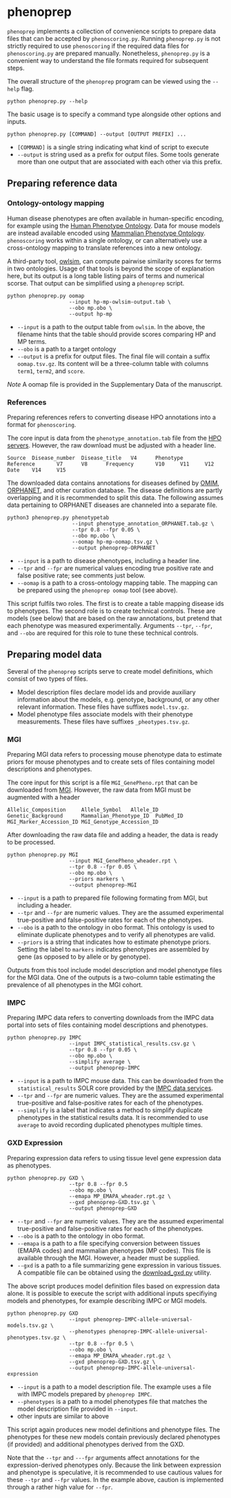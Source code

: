 # phenoprep

`phenoprep` implements a collection of convenience scripts to prepare data files that can be accepted by `phenoscoring.py`. Running `phenoprep.py` is not strictly required to use `phenoscoring` if the required data files for `phenoscoring.py` are prepared manually. Nonetheless, `phenoprep.py` is a convenient way to understand the file formats required for subsequent steps.

The overall structure of the `phenoprep` program can be viewed using the `--help` flag.

```
python phenoprep.py --help
```

The basic usage is to specify a command type alongside other options and inputs.

```
python phenoprep.py [COMMAND] --output [OUTPUT PREFIX] ... 
```

 - `[COMMAND]` is a single string indicating what kind of script to execute
 - `--output` is string used as a prefix for output files. Some tools generate more than one output that are associated with each other via this prefix.   



## Preparing reference data

### Ontology-ontology mapping

Human disease phenotypes are often available in human-specific encoding, for example using the [Human Phenotype Ontology](https://hpo.jax.org/app/). Data for mouse models are instead available encoded using [Mammalian Phenotype Ontology](http://www.informatics.jax.org/vocab/mp_ontology/). `phenoscoring` works within a single ontology, or can alternatively use a cross-ontology mapping to translate references into a new ontology. 

A third-party tool, [owlsim](https://github.com/owlcollab/owltools), can compute pairwise similarity scores for terms in two ontologies. Usage of that tools is beyond the scope of explanation here, but its output is a long table listing pairs of terms and numerical scorse. That output can be simplified using a `phenoprep` script. 

```
python phenoprep.py oomap 
                    --input hp-mp-owlsim-output.tab \
                    --obo mp.obo \
                    --output hp-mp
```

 - `--input` is a path to the output table from `owlsim`. In the above, the filename hints that the table should provide scores comparing HP and MP terms.
 - `--obo` is a path to a target ontology
 - `--output` is a prefix for output files. The final file will contain a suffix `oomap.tsv.gz`. Its content will be a three-column table with columns `term1`, `term2`, and `score`.

*Note* A oomap file is provided in the Supplementary Data of the manuscript.




### References

Preparing references refers to converting disease HPO annotations into a format for `phenoscoring`. 

The core input is data from the `phenotype_annotation.tab` file from the [HPO servers](http://compbio.charite.de/jenkins/job/hpo.annotations/lastStableBuild/artifact/misc/). However, the raw download must be adjusted with a header line.

```
Source  Disease_number  Disease_title   V4      Phenotype       Reference       V7      V8      Frequency       V10     V11     V12     Date    V14     V15
```

The downloaded data contains annotations for diseases defined by [OMIM](www.omim.org), [ORPHANET](www.orpha.net), and other curation database. The disease definitions are partly overlapping and it is recommended to split this data. The following assumes data pertaining to ORPHANET diseases are channeled into a separate file.

```
python3 phenoprep.py phenotypetab 
                     --input phenotype_annotation_ORPHANET.tab.gz \
                     --tpr 0.8 --fpr 0.05 \ 
                     --obo mp.obo \
                     --oomap hp-mp-oomap.tsv.gz \
                     --output phenoprep-ORPHANET
```

 - `--input` is a path to disease phenotypes, including a header line.
 - `--tpr` and `--fpr` are numerical values encoding true positive rate and false positive rate; see comments just below.
 - `--oomap` is a path to a cross-ontology mapping table. The mapping can be prepared using the `phenoprep oomap` tool (see above).

This script fulfils two roles. The first is to create a table mapping disease ids to phenotypes. The second role is to create technical controls. These are models (see below) that are based on the raw annotations, but pretend that each phenotype was measured experimentally. Arguments `--tpr`, `--fpr`, and `--obo` are required for this role to tune these technical controls.




## Preparing model data

Several of the `phenoprep` scripts serve to create model definitions, which consist of two types of files.

 - Model description files declare model ids and provide auxiliary information about the models, e.g. genotype, background, or any other relevant information. These files have suffixes `model.tsv.gz`.
 - Model phenotype files associate models with their phenotype measurements. These files have suffixes `_pheotypes.tsv.gz`.
 

### MGI

Preparing MGI data refers to processing mouse phenotype data to estimate priors for mouse phenotypes and to create sets of files containing model descriptions and phenotypes. 

The core input for this script is a file `MGI_GenePheno.rpt` that can be downloaded from [MGI](http://www.informatics.jax.org/). However, the raw data from MGI must be augmented with a header

```
Allelic_Composition     Allele_Symbol   Allele_ID       Genetic_Background      Mammalian_Phenotype_ID  PubMed_ID       MGI_Marker_Accession_ID MGI_Genotype_Accession_ID
```

After downloading the raw data file and adding a header, the data is ready to be processed.

```
python phenoprep.py MGI 
                    --input MGI_GenePheno_wheader.rpt \
                    --tpr 0.8 --fpr 0.05 \
                    --obo mp.obo \
                    --priors markers \
                    --output phenoprep-MGI
```

 - `--input` is a path to prepared file following formating from MGI, but including a header.
 - `--tpr` and `--fpr` are numeric values. They are the assumed experimental true-positive and false-positive rates for each of the phenotypes. 
 - `--obo` is a path to the ontology in obo format. This ontology is used to eliminate duplicate phenotypes and to verify all phenotypes are valid. 
 - `--priors` is a string that indicates how to estimate phenotype priors. Setting the label to `markers` indicates phenotypes are assembled by gene (as opposed to by allele or by genotype).
 
Outputs from this tool include model description and model phenotype files for the MGI data. One of the outputs is a two-column table estimating the prevalence of all phenotypes in the MGI cohort. 



### IMPC

Preparing IMPC data refers to converting downloads from the IMPC data portal into sets of files containing model descriptions and phenotypes.

```
python phenoprep.py IMPC 
                    --input IMPC_statistical_results.csv.gz \
                    --tpr 0.8 --fpr 0.05 \ 
                    --obo mp.obo \
                    --simplify average \
                    --output phenoprep-IMPC
```

 - `--input` is a path to IMPC mouse data. This can be downloaded from the `statistical_results` SOLR core provided by the [IMPC data services](www.mousephenotype.org). 
 - `--tpr` and `--fpr` are numeric values. They are the assumed experimental true-positive and false-positive rates for each of the phenotypes.
 - `--simplify` is a label that indicates a method to simplify duplicate phenotypes in the statistical results data. It is recommended to use `average` to avoid recording duplicated phenotypes multiple times. 
 



### GXD Expression

Preparing expression data refers to using tissue level gene expression data as phenotypes.

```
python phenoprep.py GXD \
                    --tpr 0.8 --fpr 0.5 
                    --obo mp.obo \
                    --emapa MP_EMAPA_wheader.rpt.gz \
                    --gxd phenoprep-GXD.tsv.gz \
                    --output phenoprep-GXD
```

 - `--tpr` and `--fpr` are numeric values. They are the assumed experimental true-positive and false-positive rates for each of the phenotypes.
 - `--obo` is a path to the ontology in obo format. 
 - `--emapa` is a path to a file specifying conversion  between tissues (EMAPA codes) and mammalian phenotypes (MP codes). This file is available through the MGI. However, a header must be supplied. 
 - `--gxd` is a path to a file summarizing gene expression in various tissues. A compatible file can be obtained using the [download_gxd.py](download_gxd.md) utility.
  
The above script produces model definition files based on expression data alone. It is possible to execute the script with additional inputs specifiying models and phenotypes, for example describing IMPC or MGI models.

```
python phenoprep.py GXD 
                    --input phenoprep-IMPC-allele-universal-models.tsv.gz \
                    --phenotypes phenoprep-IMPC-allele-universal-phenotypes.tsv.gz \
                    --tpr 0.8 --fpr 0.5 \
                    --obo mp.obo \
                    --emapa MP_EMAPA_wheader.rpt.gz \
                    --gxd phenoprep-GXD.tsv.gz \
                    --output phenoprep-IMPC-allele-universal-expression
```

 - `--input` is a path to a model description file. The example uses a file with IMPC models prepared by `phenoprep IMPC`.
 - `--phenotypes` is a path to a model phenotypes file that matches the model description file provided in `--input`.
 - other inputs are similar to above
 
This script again produces new model definitions and phenotype files. The phenotypes for these new models contain previously declared phenotypes (if provided) and additional phenotypes derived from the GXD. 

Note that the `--tpr` and `---fpr` arguments affect annotations for the expression-derived phenotypes only. Because the link between expression and phenotype is speculative, it is recommended to use cautious values for these `--tpr` and `--fpr` values. In the example above, caution is implemented through a rather high value for `--fpr`.

